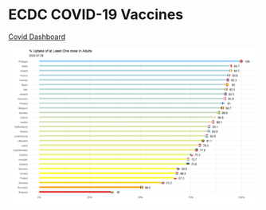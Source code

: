 # ECDC COVID-19 Vaccines
 
[Covid Dashboard](https://vasilis-antoniadis.shinyapps.io/ECDC-COVID-19-Vaccines/)
 
 
![](Adults_at_least_one_dose.jpeg)
